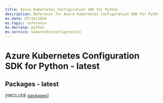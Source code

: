 ```yaml
---
title: Azure Kubernetes Configuration SDK for Python
description: Reference for Azure Kubernetes Configuration SDK for Python
ms.date: 07/24/2024
ms.topic: reference
ms.devlang: python
ms.service: kubernetesconfiguration
---
```

# Azure Kubernetes Configuration SDK for Python - latest
## Packages - latest
[!INCLUDE [packages](kubernetes-configuration-index.md)]
